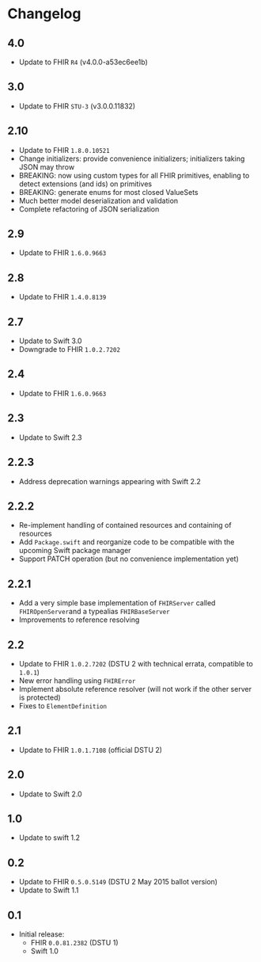 Changelog
=========

## 4.0

- Update to FHIR `R4` (v4.0.0-a53ec6ee1b)


## 3.0

- Update to FHIR `STU-3` (v3.0.0.11832)


## 2.10

- Update to FHIR `1.8.0.10521`
- Change initializers: provide convenience initializers; initializers taking JSON may throw
- BREAKING: now using custom types for all FHIR primitives, enabling to detect extensions (and ids) on primitives
- BREAKING: generate enums for most closed ValueSets
- Much better model deserialization and validation
- Complete refactoring of JSON serialization


## 2.9

- Update to FHIR `1.6.0.9663`


## 2.8

- Update to FHIR `1.4.0.8139`


## 2.7

- Update to Swift 3.0
- Downgrade to FHIR `1.0.2.7202`


## 2.4

- Update to FHIR `1.6.0.9663`


## 2.3

- Update to Swift 2.3


## 2.2.3

- Address deprecation warnings appearing with Swift 2.2


## 2.2.2

- Re-implement handling of contained resources and containing of resources
- Add `Package.swift` and reorganize code to be compatible with the upcoming Swift package manager
- Support PATCH operation (but no convenience implementation yet)

## 2.2.1

- Add a very simple base implementation of `FHIRServer` called `FHIROpenServer`and a typealias `FHIRBaseServer`
- Improvements to reference resolving

## 2.2

- Update to FHIR `1.0.2.7202` (DSTU 2 with technical errata, compatible to `1.0.1`)
- New error handling using `FHIRError`
- Implement absolute reference resolver (will not work if the other server is protected)
- Fixes to `ElementDefinition`

## 2.1

- Update to FHIR `1.0.1.7108` (official DSTU 2)

## 2.0

- Update to Swift 2.0

## 1.0

- Update to swift 1.2

## 0.2

- Update to FHIR `0.5.0.5149` (DSTU 2 May 2015 ballot version)
- Update to Swift 1.1

## 0.1

- Initial release:
    + FHIR `0.0.81.2382` (DSTU 1)
    + Swift 1.0
